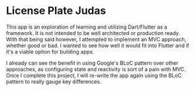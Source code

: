 # License Plate Judas

This app is an exploration of learning and utilizing Dart/Flutter as a framework. It is not intended to be well architected or production ready. With that being said however,
I attempted to implement an MVC approach, whether good or bad. I wanted to see how well it would fit into Flutter and if it's a viable option for building apps.

I already can see the benefit in using Google's BLoC pattern over other approaches, as configuring state
and reactivity is sort of a pain with MVC. Once I complete this project, I will re-write the app again
using the BLoC pattern to really gauge key differences.